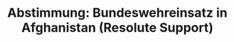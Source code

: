 ---
layout: abstimmung
title: "Abstimmung: Bundeswehreinsatz in Afghanistan (Resolute Support)"
categories:
 - Bundeswehr
 - Ausland
tags:
 - Ausbildung
 - NATO
 - Resolute Support
 - Afghanistan
abstimmung:
 legislaturperiode: 18
 bundestagssitzung: 146
 abstimmung: 1
links:
 - title: https://www.bundestag.de/parlament/plenum/abstimmung/abstimmung?id=380
   url: https://www.bundestag.de/parlament/plenum/abstimmung/abstimmung?id=380
 - title: http://www.abgeordnetenwatch.de/verlaengerung_des_afghanistan_einsatzes_der_bundeswehr-1105-780.html
   url: http://www.abgeordnetenwatch.de/verlaengerung_des_afghanistan_einsatzes_der_bundeswehr-1105-780.html
data:
 - title: Abstimmungsergebnis 20151217_1-data.pdf
   url: /res/abstimmungsliste/20151217_1-data.pdf
 - title: Abstimmungsergebnis 20151217_1_xls-data.csv
   url: /res/abstimmungsliste/analyses/20151217_1_xls-data.csv
documents:
 - title: Drucksache 18/06743.pdf
   url: http://dip21.bundestag.de/dip21/btd/18/067/1806743.pdf
   local: /res/abstimmungsdaten/018-146-01/1806743.pdf
 - title: Drucksache 18/06946.pdf
   url: http://dip21.bundestag.de/dip21/btd/18/069/1806946.pdf
   local: /res/abstimmungsdaten/018-146-01/1806946.pdf
preview: |
     Deutscher Bundestag
    
     146. Sitzung des Deutschen Bundestages
     am Donnerstag, 17.Dezember 2015
    
     Endgültiges Ergebnis der Namentlichen Abstimmung Nr. 1
    
     Beschlussempfehlung des Auswärtigen Ausschusses (3. Ausschuss) zu dem Antrag der
     Bundesregierung
     Fortsetzung der Beteiligung bewaffneter deutscher Streitkräfte am NATO-geführten Einsatz
     Resolute Support für die Ausbildung, Beratung und Unterstützung der afghanischen
     nationalen Verteidigungs- und Sicherheitskräfte in Afghanistan
     - Drucksache 18/6743 und 18/6946 -
    
     Abgegebene Stimmen insgesamt:
    
     602
    
     Nicht abgegebene Stimmen:
     Ja-Stimmen:
    
     28
     480
    
     Nein-Stimmen:
    
     112
    
     Enthaltungen:
    
     10
    
     Ungültige:
    
     Berlin, den 17.12.2015
    
     0
    
     Beginn: 11:26
     Ende: 11:29
---